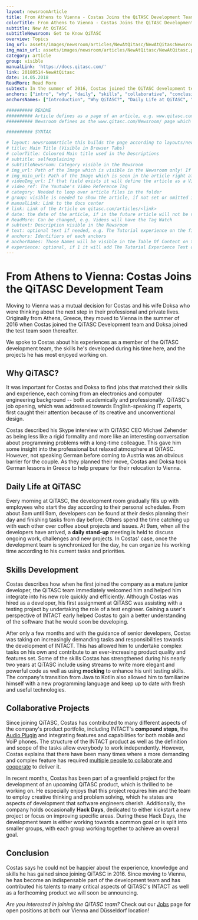 ```yaml
---
layout: newsroomArticle
title: From Athens to Vienna - Costas Joins the QiTASC Development Team
colorTitle: From Athens to Vienna - Costas Joins the QiTASC Development Team
subtitle: New At QiTASC
subtitleNewsroom: Get to Know QiTASC
overview: Topics
img_url: assets/images/newsroom/articles/NewAtQitasc/NewAtQitascNewsroom.png
img_main_url: assets/images/newsroom/articles/NewAtQitasc/NewAtQitasc.png
category: article
group: visible
manualLink: 'https://docs.qitasc.com/'
link: 20180514-NewAtQitasc
date: 14.05.2018
ReadMore: Read More
subtext: In the summer of 2016, Costas joined the QiTASC development team. Since then, he's worked on projects covering a range of INTACT functionality. Meet Costas and find out what he enjoys most about developing for QiTASC!
anchors: ["intro", "why", "daily", "skills", "collaborative", "conclusion"]
anchorsNames: ["Introduction", "Why QiTASC?", "Daily Life at QiTASC", "Skills Development", "Collaborative Projects", "Conclusion"]

########## README
########## Article defines as a page of an article, e.g. www.qitasc.com/articles/20180320-VirtualPhones
########## Newsroom defines as the www.qitasc.com/Newsroom/ page which contains the articles

########## SYNTAX

# layout: newsroomArticle this builds the page according to layouts/newsroomArticle.html
# title: Main Title (Visible in Browser Tabs)
# colorTitle: Coloured Main title used in the Descriptions
# subtitle: selfexplaining
# subtitleNewsroom: Category visible in the Newsroom
# img_url: Path of the Image which is visible in the Newsroom only! If / is at beginning of path it is the global
# img_main_url: Path of the Image which is seen in the article right after the Title and subtext
# videoImg_url: If that field exists it will define the article as a Video and takes the image as a preview in the newsroom
# video_ref: The Youtube's Video Reference Tag
# category: Needed to loop over article files in the folder
# group: visible is needed to show the article, if not set or omitted it will not appear
# manualLink: Link to the docs center
# link: Link of the Article on qitasc.com/articles/<link>
# date: the date of the article, if in the future article will not be visible
# ReadMore: Can be changed, e.g. Videos will have the Tag Watch
# subtext: Description visible in the Newsroom
# text: optional text if needed, e.g. The Tutorial experience on the field experience takes the text message.
# anchors: Identifiers of each anchors
# anchorNames: Those Names will be visible in the Table Of Content on the Article View
# experience: optional, if 1 it will add The Tutorial Experience Text on top of the article -> More infos are in the layout
---
```



# From Athens to Vienna: Costas Joins the QiTASC Development Team <a name="intro"></a>

Moving to Vienna was a mutual decision for Costas and his wife Doksa who were thinking about the next step in their professional and private lives. Originally from Athens, Greece, they moved to Vienna in the summer of 2016 when Costas joined the QiTASC Development team and Doksa joined the test team soon thereafter.

We spoke to Costas about his experiences as a member of the QiTASC development team, the skills he's developed during his time here, and the projects he has most enjoyed working on.

## Why QiTASC? <a name="why"></a>
It was important for Costas and Doksa to find jobs that matched their skills and experience, each coming from an electronics and computer engineering background -- both academically and professionally. QiTASC's job opening, which was addressed towards English-speaking IT experts, first caught their attention because of its creative and unconventional design.

Costas described his Skype interview with QiTASC CEO Michael Zehender as being less like a rigid formality and more like an interesting conversation about programming problems with a long-time colleague. This gave him some insight into the professional but relaxed atmosphere at QiTASC. However, not speaking German before coming to Austria was an obvious barrier for the couple. As they planned their move, Costas and Doksa took German lessons in Greece to help prepare for their relocation to Vienna.


## Daily Life at QiTASC <a name="daily"></a>
Every morning at QiTASC, the development room gradually fills up with employees who start the day according to their personal schedules. From about 8am until 9am, developers can be found at their desks planning their day and finishing tasks from day before. Others spend the time catching up with each other over coffee about projects and issues. At 9am, when all the developers have arrived, a **daily stand-up** meeting is held to discuss ongoing work, challenges and new projects. In Costas' case, once the development team is synchronized for the day, he can organize his working time according to his current tasks and priorities.


## Skills Development <a name="skills"></a>
Costas describes how when he first joined the company as a mature junior developer, the QiTASC team immediately welcomed him and helped him integrate into his new role quickly and efficiently. Although Costas was hired as a developer, his first assignment at QiTASC was assisting with a testing project by undertaking the role of a test engineer. Gaining a user's perspective of INTACT early helped Costas to gain a better understanding of the software that he would soon be developing.

After only a few months and with the guidance of senior developers, Costas was taking on increasingly demanding tasks and responsibilities towards the development of INTACT. This has allowed him to undertake complex tasks on his own and contribute to an ever-increasing product quality and features set. Some of the skills Costas has strengthened during his nearly two years at QiTASC include using streams to write more elegant and powerful code as well as using **mocking** to enhance his unit testing skills. The company's transition from Java to Kotlin also allowed him to familiarize himself with a new programming language and keep up to date with fresh and useful technologies.

## Collaborative Projects <a name="collaboration"></a>
Since joining QiTASC, Costas has contributed to many different aspects of the company's product portfolio, including INTACT's **compound steps**, the [Audio Plugin](http://www.qitasc.com/articles/20180326-AudioPlugin) and integrating features and capabilities for both mobile and VoiP phones. The structure of the INTACT product as well as the definition and scope of the tasks allow everybody to work independently. However, Costas explains that there have been many times where a more demanding and complex feature has required [multiple people to collaborate and cooperate](http://www.qitasc.com/articles/20180430-peopleOfQitasc#audio) to deliver it.

In recent months, Costas has been part of a greenfield project for the development of an upcoming QiTASC product, which is thrilled to be working on. He especially enjoys that this project requires him and the team to employ creative thinking and problem solving, which he states are aspects of development that software engineers cherish. Additionally, the company holds occasionally **Hack Days**, dedicated to either kickstart a new project or focus on improving specific areas. During these Hack Days, the development team is either working towards a common goal or is split into smaller groups, with each group working together to achieve an overall goal.


## Conclusion <a name="conclusion"></a>
Costas says he could not be happier about the experience, knowledge and skills he has gained since joining QiTASC in 2016. Since moving to Vienna, he has become an indispensable part of the development team and has contributed his talents to many critical aspects of QiTASC's INTACT as well as a forthcoming product we will soon be announcing.

*Are you interested in joining the QiTASC team?* Check out our [Jobs](http://www.qitasc.com/about/team/#jobs) page for open positions at both our Vienna and Düsseldorf location!
